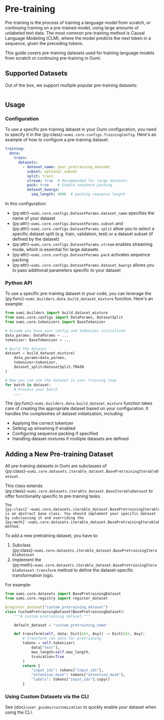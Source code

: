 # Pre-training

Pre-training is the process of training a language model from scratch, or continuing training on a pre-trained model, using large amounts of unlabeled text data. The most common pre-training method is Causal Language Modeling (CLM), where the model predicts the next token in a sequence, given the preceding tokens.

This guide covers pre-training datasets used for training language models from scratch or continuing pre-training in Oumi.

## Supported Datasets

Out of the box, we support multiple popular pre-training datasets:

```{include} /api/summary/pretraining_datasets.md
```

## Usage

### Configuration

To use a specific pre-training dataset in your Oumi configuration, you need to specify it in the {py:class}`~oumi.core.configs.TrainingConfig`. Here's an example of how to configure a pre-training dataset:

```yaml
training:
  data:
    train:
      datasets:
        - dataset_name: your_pretraining_dataset
          subset: optional_subset
          split: train
          stream: true  # Recommended for large datasets
          pack: true    # Enable sequence packing
          dataset_kwargs:
            seq_length: 4096  # packing sequence length
```

In this configuration:

- {py:attr}`~oumi.core.configs.DatasetParams.dataset_name` specifies the name of your dataset
- {py:attr}`~oumi.core.configs.DatasetParams.subset` and {py:attr}`~oumi.core.configs.DatasetParams.split` allow you to select a specific dataset split (e.g. train, validation, test) or a dataset subset (if defined by the dataset)
- {py:attr}`~oumi.core.configs.DatasetParams.stream` enables streaming mode, which is essential for large datasets
- {py:attr}`~oumi.core.configs.DatasetParams.pack` activates sequence packing
- {py:attr}`~oumi.core.configs.DatasetParams.dataset_kwargs` allows you to pass additional parameters specific to your dataset


### Python API

To use a specific pre-training dataset in your code, you can leverage the {py:func}`~oumi.builders.data.build_dataset_mixture` function. Here's an example:

```python
from oumi.builders import build_dataset_mixture
from oumi.core.configs import DataParams, DatasetSplit
from oumi.core.tokenizers import BaseTokenizer

# Assume you have your config and tokenizer initialized
data_params: DataParams = ...
tokenizer: BaseTokenizer = ...

# Build the dataset
dataset = build_dataset_mixture(
    data_params=data_params,
    tokenizer=tokenizer,
    dataset_split=DatasetSplit.TRAIN
)

# Now you can use the dataset in your training loop
for batch in dataset:
    # Process your batch
    ...
```

The {py:func}`~oumi.builders.data.build_dataset_mixture` function takes care of creating the appropriate dataset based on your configuration. It handles the complexities of dataset initialization, including:

- Applying the correct tokenizer
- Setting up streaming if enabled
- Configuring sequence packing if specified
- Handling dataset mixtures if multiple datasets are defined

## Adding a New Pre-training Dataset

All pre-training datasets in Oumi are subclasses of {py:class}`~oumi.core.datasets.iterable_dataset.BasePretrainingIterableDataset`.

This class extends {py:class}`~oumi.core.datasets.iterable_dataset.BaseIterableDataset` to offer functionality specific to pre-training tasks.

```{note}
The {py:class}`~oumi.core.datasets.iterable_dataset.BasePretrainingIterableDataset` is an abstract base class. You should implement your specific dataset by subclassing it and overriding the {py:meth}`~oumi.core.datasets.iterable_dataset.BasePretrainingIterableDataset.transform` method.
```

To add a new pretraining dataset, you have to:

1. Subclass {py:class}`~oumi.core.datasets.iterable_dataset.BasePretrainingIterableDataset`
2. Implement the {py:meth}`~oumi.core.datasets.iterable_dataset.BasePretrainingIterableDataset.transform` method to define the dataset-specific transformation logic.

For example:

```python
from oumi.core.datasets import BasePretrainingDataset
from oumi.core.registry import register_dataset

@register_dataset("custom_pretraining_dataset")
class CustomPretrainingDataset(BasePretrainingDataset):
    """A custom pretraining dataset."""

    default_dataset = "custom_pretraining_name"

    def transform(self, data: Dict[str, Any]) -> Dict[str, Any]:
        # Transform raw data for pretraining
        tokens = self.tokenizer(
            data["text"],
            max_length=self.max_length,
            truncation=True
        )
        return {
            "input_ids": tokens["input_ids"],
            "attention_mask": tokens["attention_mask"],
            "labels": tokens["input_ids"].copy()
        }
```

### Using Custom Datasets via the CLI

See {doc}`/user_guides/customization` to quickly enable your dataset when using the CLI.

